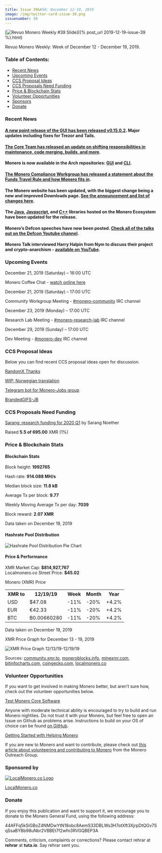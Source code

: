 ```yaml
---
title: Issue 39&#58; December 12-19, 2019
image: /img/twitter-card-issue-39.png
issuenumber: 39
---
```

[<img src="/img/img-issue39.png" alt="Revuo Monero Weekly #39 Slide" class="img-lead">]({% post_url 2019-12-19-issue-39 %}.html)

<p class="text-lead">Revuo Monero Weekly: Week of December 12 - December 19, 2019.</p>
<!--more-->

<h3>Table of Contents:</h3>
<ul class="contents">
    <li><a href="#news">Recent News</a></li>
    <li><a href="#events">Upcoming Events</a></li>
    <li><a href="#ideas">CCS Proposal Ideas</a></li>
    <li><a href="#proposals">CCS Proposals Need Funding</a></li>
    <li><a href="#stats">Price & Blockchain Stats</a></li>
    <li><a href="#volunteer">Volunteer Opportunities</a></li>
    <li><a href="#sponsor">Sponsors</a></li>
    <li><a href="#donate">Donate</a></li>
</ul>

<h3 id="news">Recent News</h3>

<div class="newsbyte">
    <h4><a href="https://www.reddit.com/r/Monero/comments/eaj3u6/gui_v01502_carbon_chamaeleon_released/" target="_blank">A new point release of the GUI has been released v0.15.0.2</a>. Major updates including fixes for Trezor and Tails.
    </h4>
</div>

<div class="newsbyte">
    <h4><a href="https://web.getmonero.org/2019/12/16/technical-responsibilities-update.html" target="_blank">The Core Team has released an update on shifting responsibilities in maintenance, code merging, builds, and more</a>.
    </h4>
</div>

<div class="newsbyte">
    <h4>Monero is now available in the Arch repositories: <a href="https://www.archlinux.org/packages/community/x86_64/monero-gui/" target="_blank">GUI</a> and <a href="https://www.archlinux.org/packages/community/x86_64/monero/" target="_blank">CLI</a>.
    </h4>
</div>

<div class="newsbyte">
    <h4><a href="https://web.getmonero.org/2019/12/05/funds-travel-rule.html" target="_blank">The Monero Compliance Workgroup has released a statement about the Funds Travel Rule and how Monero fits in</a>.
    </h4>
</div>

<div class="newsbyte">
    <h4>The Monero website has been updated, with the biggest change being a new and improved Downloads page. <a href="https://www.reddit.com/r/Monero/comments/eay83k/getmoneroorg_updated_new_user_friendly_download/" target="_blank">See the announcement and list of changes here</a>.
    </h4>
</div>

<div class="newsbyte">
    <h4>The <a href="https://github.com/monero-ecosystem/monero-java" target="_blank">Java</a>, <a href="https://github.com/monero-ecosystem/monero-javascript" target="_blank">Javascript</a>, and <a href="https://github.com/woodser/monero-cpp-library" target="_blank">C++</a> libraries hosted on the Monero Ecosystem have been updated for the release.
    </h4>
</div>

<div class="newsbyte">
    <h4>Monero’s Defcon speeches have now been posted. <a href="https://www.youtube.com/playlist?list=PL9fPq3eQfaaBiCOF12ZYejtj21sI1jm0I" target="_blank">Check all of the talks out on the Defcon Youtube channel</a>.
    </h4>
</div>

<div class="newsbyte">
    <h4>Monero Talk interviewed Harry Halpin from Nym to discuss their project and crypto-anarchism - <a href="https://youtu.be/BRrBbUVEMUw" target="_blank">available on YouTube</a>.
    </h4>
</div>


<h3 id="events">Upcoming Events</h3>

<div class="event">
    <p class="date" markdown="1">December 21, 2019 (Saturday) – 16:00 UTC</p>
    <p>Monero Coffee Chat - <a href="https://www.youtube.com/channel/UCKxLNPJeEjPXOke55i5AIXA" target="_blank">watch online here</a></p>
</div>

<div class="event">
    <p class="date" markdown="1">December 21, 2019 (Saturday) – 17:00 UTC</p>
    <p markdown="1">Community Workgroup Meeting - <a href="irc://chat.freenode.net/#monero-community" target="_blank">#monero-community</a> IRC channel</p>
</div>

<div class="event">
    <p class="date" markdown="1">December 23, 2019 (Monday) – 17:00 UTC</p>
    <p markdown="1">Research Lab Meeting - <a href="irc://chat.freenode.net/#monero-research-lab" target="_blank">#monero-research-lab</a> IRC channel</p>
</div>

<div class="event">
    <p class="date" markdown="1">December 29, 2019 (Sunday) – 17:00 UTC</p>
    <p markdown="1">Dev Meeting - <a href="irc://chat.freenode.net/#monero-dev" target="_blank">#monero-dev</a> IRC channel</p>
</div>

<h3 id="ideas">CCS Proposal Ideas</h3>

<p>Below you can find recent CCS proposal ideas open for discussion.</p>

<div class="proposal">
<p><a href="https://repo.getmonero.org/monero-project/ccs-proposals/merge_requests/107" target="_blank">RandomX Thanks</a></p>
</div>

<div class="proposal">
<p><a href="https://repo.getmonero.org/monero-project/ccs-proposals/merge_requests/102" target="_blank">WIP: Norwegian translation</a></p>
</div>

<div class="proposal">
<p><a href="https://repo.getmonero.org/monero-project/ccs-proposals/merge_requests/91" target="_blank">Telegram bot for Monero-Jobs group</a></p>
</div>

<div class="proposal">
<p><a href="https://repo.getmonero.org/monero-project/ccs-proposals/merge_requests/88" target="_blank">BrandedGIFS-JB</a></p>
</div>

<h3 id="proposals">CCS Proposals Need Funding</h3>

<div class="proposal">
    <p><a href="https://ccs.getmonero.org/proposals/sarang-2020-q1.html" target="_blank">Sarang: research funding for 2020 Q1</a> by Sarang Noether</p>
    <p>Raised <b>5.5 of 695.00</b> XMR (1%)</p>
</div>

<h3 id="stats">Price & Blockchain Stats</h3>

<h4 class="stat">Blockchain Stats</h4>

<div class="bcstats">
    <p>Block height: <b>1992765</b></p>
    <p>Hash rate: <b>914.088 MH/s</b></p>
    <p>Median block size: <b>11.8 kB</b></p>
    <p>Average Tx per block: <b>9.77</b></p>
    <p>Weekly Moving Average Tx per day: <b>7039</b></p>
    <p>Block reward: <b>2.07 XMR</b></p>
</div>
<p class="note">Data taken on December 19, 2019</p>

<h4 class="stat">Hashrate Pool Distribution</h4>
<p><img src="/img/hashrate-pool-distribution-1219.png" alt="Hashrate Pool Distribution Pie Chart"/></p>

<h4 class="stat">Price & Performance</h4>

<div class="price-intro">XMR Market Cap: <b>$814,927,767</b><br>Localmonero.co Street Price: <b>$45.02</b></div>

<p class="table-title">Monero (XMR) Price</p>
<table class="price-table">
  <tr class="row1">
    <th>XMR to</th>
    <th>12/19/19</th>
    <th>Week</th>
    <th>Month</th>
    <th>Year</th>
  </tr>
  <tr>
    <td data-th="XMR to">USD</td>
    <td data-th="12/19/19">$47.08</td>
    <td data-th="Week" class="red">-11%</td>
    <td data-th="Month" class="red">-20%</td>
    <td data-th="Year" class="green">+4.2%</td>
  </tr>
  <tr class="row3">
    <td data-th="XMR to">EUR</td>
    <td data-th="12/19/19">€42.33</td>
    <td data-th="Week" class="red">-11%</td>
    <td data-th="Month" class="red">-20%</td>
    <td data-th="Year" class="green">+4.2%</td>
  </tr>
  <tr>
    <td data-th="XMR to">BTC</td>
    <td data-th="12/19/19">B0.00660280</td>
    <td data-th="Week" class="red">-11%</td>
    <td data-th="Month" class="red">-20%</td>
    <td data-th="Year" class="green">+4.2%</td>
  </tr>
</table>
<p class="note">Data taken on December 19, 2019</p>

<p class="table-title">XMR Price Graph for December 13 - 19, 2019</p>

![XMR Price Graph 12/13/19-12/19/19](/img/weekly-chart-1219.png "XMR Price Graph 12/13/19-12/19/19") 

Sources: <a href="https://community.xmr.to/explorer/mainnet/" target="_blank">community.xmr.to</a>, <a href="https://moneroblocks.info/stats/transaction-stats" target="_blank">moneroblocks.info</a>, <a href="https://minexmr.com/pools.html" target="_blank">minexmr.com</a>, <a href="https://bitinfocharts.com/monero/" target="_blank">bitinfocharts.com</a>, <a href="https://www.coingecko.com/" target="_blank">coingecko.com</a>, <a href="https://localmonero.co/" target="_blank">localmonero.co</a>

<h3 id="volunteer">Volunteer Opportunities</h3>

<p>If you want to get involved in making Monero better, but aren’t sure how, check out the volunteer opportunities below.</p>

<div class="newsbyte">
    <p class="date"><a href="https://github.com/monero-project/monero" target="_blank">Test Monero Core Software</a></p>
    <p>Anyone with moderate technical ability is encouraged to try to build and run Monero nightlies. Do not trust it with your Monero, but feel free to open an Issue on Github as problems arise. Instructions to build on your OS of choice can be found <a href="https://github.com/monero-project/monero#compiling-monero-from-source" target="_blank">on GitHub</a>. </p>
</div>

<div class="newsbyte">
    <p class="date"><a href="https://github.com/monero-project/monero" target="_blank">Getting Started with Helping Monero</a></p>
    <p>If you are new to Monero and want to contribute, please check out <a href="https://www.monerooutreach.org/stories/getting-started-helping-monero.php" target="_blank">this article about volunteering and contributing to Monero</a> from the Monero Outreach Group. </p>
</div>

<h3 id="sponsor">Sponsored by</h3>

<p><a href="https://localmonero.co/" target="_blank"><img src="/img/localmonero-logo.png" alt="LocalMonero.co Logo" class="localmonero"></a></p>

<p class="text-center"><a href="https://localmonero.co/" target="_blank">LocalMonero.co</a></p>

<h3 id="donate">Donate</h3>

<p markdown="1">If you enjoy this publication and want to support it, we encourage you to donate to the Monero General Fund, using the following address:</p>

<p class="address" markdown="1">44AFFq5kSiGBoZ4NMDwYtN18obc8AemS33DBLWs3H7otXft3XjrpDtQGv7SqSsaBYBb98uNbr2VBBEt7f2wfn3RVGQBEP3A</p>

<!--p><a href="monero:44AFFq5kSiGBoZ4NMDwYtN18obc8AemS33DBLWs3H7otXft3XjrpDtQGv7SqSsaBYBb98uNbr2VBBEt7f2wfn3RVGQBEP3A" class="qr"><img src="/img/donate-monero.png"></a></p-->

Comments, criticism, complaints or corrections? Please contact rehrar at **rehrar** at **tuta.io**. Say rehrar sent you.